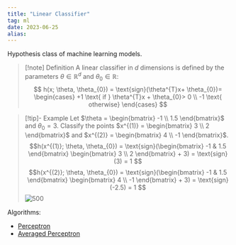```yaml
---
title: "Linear Classifier"
tag: ml
date: 2023-06-25
alias:
---
```


Hypothesis class of machine learning models.

>[!note] Definition
>A linear classifier in $d$ dimensions is defined by the parameters $\theta \in \mathbb{R}^d$ and $\theta_{0} \in \mathbb{R}$:
>$$
>h(x; \theta, \theta_{0}) = \text{sign}(\theta^{T}x+ \theta_{0})= 
>\begin{cases} 
> +1 \text{ if } \theta^{T}x + \theta_{0}> 0 \\
> -1 \text{ otherwise}
>\end{cases}
>$$

>[!tip]- Example
>Let $\theta = \begin{bmatrix} -1 \\ 1.5 \end{bmatrix}$ and $\theta_{0}=3$. Classify the points $x^{(1)} = \begin{bmatrix} 3 \\ 2 \end{bmatrix}$ and $x^{(2)} = \begin{bmatrix} 4 \\ -1 \end{bmatrix}$.
>$$h(x^{(1)}; \theta, \theta_{0}) = \text{sign}(\begin{bmatrix} -1 & 1.5 \end{bmatrix} \begin{bmatrix} 3 \\ 2 \end{bmatrix} + 3) = \text{sign}(3) = 1
>$$
>$$h(x^{(2)}; \theta, \theta_{0}) = \text{sign}(\begin{bmatrix} -1 & 1.5 \end{bmatrix} \begin{bmatrix} 4 \\ -1 \end{bmatrix} + 3) = \text{sign}(-2.5) = 1
>$$
>![500](ML/attachments/Pasted%20image%2020230708174900.png)


Algorithms:
- [Perceptron](ML/Perceptron.md)
- [Averaged Perceptron](ML/Averaged%20Perceptron.md)